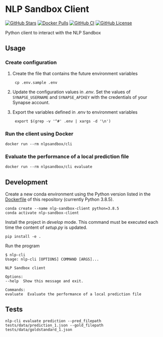 # NLP Sandbox Client

[![GitHub Stars](https://img.shields.io/github/stars/data2health/nlp-sandbox-client.svg?color=94398d&labelColor=555555&logoColor=ffffff&style=for-the-badge&logo=github)](https://github.com/data2health/nlp-sandbox-client/stargazers)
[![Docker Pulls](https://img.shields.io/docker/pulls/nlpsandbox/cli.svg?color=94398d&labelColor=555555&logoColor=ffffff&style=for-the-badge&label=pulls&logo=docker)](https://hub.docker.com/r/nlpsandbox/cli)
[![GitHub CI](https://img.shields.io/github/workflow/status/data2health/nlp-sandbox-client/ci.svg?color=94398d&labelColor=555555&logoColor=ffffff&style=for-the-badge&logo=github)](https://github.com/data2health/nlp-sandbox-client)
[![GitHub License](https://img.shields.io/github/license/data2health/nlp-sandbox-client.svg?color=94398d&labelColor=555555&logoColor=ffffff&style=for-the-badge&logo=github)](https://github.com/data2health/nlp-sandbox-client/blob/main/LICENSE)

Python client to interact with the NLP Sandbox

## Usage

### Create configuration

1. Create the file that contains the future environment variables

        cp .env.sample .env

2. Update the configuration values in *.env*. Set the values of `SYNAPSE_USERNAME`
   and `SYNAPSE_APIKEY` with the credentials of your Synapse account.

3. Export the variables defined in .env to environment variables

        export $(grep -v '^#' .env | xargs -d '\n')

### Run the client using Docker

    docker run --rm nlpsandbox/cli

### Evaluate the performance of a local prediction file

    docker run --rm nlpsandbox/cli evaluate

## Development

Create a new conda environment using the Python version listed in the
[Dockerfile](Dockerfile) of this repository (currently Python 3.8.5).

    conda create --name nlp-sandbox-client python=3.8.5
    conda activate nlp-sandbox-client

Install the project in *develop* mode. This command must be executed each time
the content of *setup.py* is updated.

<!-- currently not working: python setup.py develop --user -->
    pip install -e .

Run the program

    $ nlp-cli
    Usage: nlp-cli [OPTIONS] COMMAND [ARGS]...

    NLP Sandbox client

    Options:
    --help  Show this message and exit.

    Commands:
    evaluate  Evaluate the performance of a local prediction file

## Tests

```
nlp-cli evaluate prediction --pred_filepath tests/data/prediction_1.json --gold_filepath tests/data/goldstandard_1.json
```
